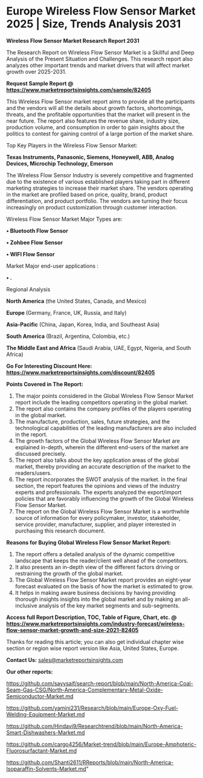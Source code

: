  # Europe Wireless Flow Sensor Market 2025 | Size, Trends Analysis 2031

<strong>Wireless Flow Sensor Market Research Report 2031</strong>

The Research Report on Wireless Flow Sensor Market is a Skillful and Deep Analysis of the Present Situation and Challenges. This research report also analyzes other important trends and market drivers that will affect market growth over 2025-2031.

<strong>Request Sample Report @ <a href=https://www.marketreportsinsights.com/sample/82405>https://www.marketreportsinsights.com/sample/82405</a></strong>

This Wireless Flow Sensor market report aims to provide all the participants and the vendors will all the details about growth factors, shortcomings, threats, and the profitable opportunities that the market will present in the near future. The report also features the revenue share, industry size, production volume, and consumption in order to gain insights about the politics to contest for gaining control of a large portion of the market share.

Top Key Players in the Wireless Flow Sensor Market:

<strong>Texas Instruments, Panasonic, Siemens, Honeywell, ABB, Analog Devices, Microchip Technology, Emerson</strong>

The Wireless Flow Sensor Industry is severely competitive and fragmented due to the existence of various established players taking part in different marketing strategies to increase their market share. The vendors operating in the market are profiled based on price, quality, brand, product differentiation, and product portfolio. The vendors are turning their focus increasingly on product customization through customer interaction.

Wireless Flow Sensor Market Major Types are:

<strong>• Bluetooth Flow Sensor

• Zohbee Flow Sensor

• WIFI Flow Sensor</strong>

Market Major end-user applications :

<strong>• .</strong>

Regional Analysis

</u><strong><b>North America</b></strong> (the United States, Canada, and Mexico)

<strong><b>Europe </b></strong>(Germany, France, UK, Russia, and Italy)

<strong><b>Asia-Pacific</b></strong> (China, Japan, Korea, India, and Southeast Asia)

<strong><b>South America</b></strong> (Brazil, Argentina, Colombia, etc.)

<strong><b>The Middle East and Africa</b></strong> (Saudi Arabia, UAE, Egypt, Nigeria, and South Africa)

<strong>Go For Interesting Discount Here: <a href=https://www.marketreportsinsights.com/discount/82405>https://www.marketreportsinsights.com/discount/82405</a></strong>

<strong>Points Covered in The Report:</strong>
<ol>
  <li>The major points considered in the Global Wireless Flow Sensor Market report include the leading competitors operating in the global market.</li>
  <li>The report also contains the company profiles of the players operating in the global market.</li>
  <li>The manufacture, production, sales, future strategies, and the technological capabilities of the leading manufacturers are also included in the report.</li>
  <li>The growth factors of the Global Wireless Flow Sensor Market are explained in-depth, wherein the different end-users of the market are discussed precisely.</li>
  <li>The report also talks about the key application areas of the global market, thereby providing an accurate description of the market to the readers/users.</li>
  <li>The report incorporates the SWOT analysis of the market. In the final section, the report features the opinions and views of the industry experts and professionals. The experts analyzed the export/import policies that are favorably influencing the growth of the Global Wireless Flow Sensor Market.</li>
  <li>The report on the Global Wireless Flow Sensor Market is a worthwhile source of information for every policymaker, investor, stakeholder, service provider, manufacturer, supplier, and player interested in purchasing this research document.</li>
</ol>
<strong>Reasons for Buying Global Wireless Flow Sensor Market Report:</strong>

<ol>
  <li>The report offers a detailed analysis of the dynamic competitive landscape that keeps the reader/client well ahead of the competitors.</li>
  <li>It also presents an in-depth view of the different factors driving or restraining the growth of the global market.</li>
  <li>The Global Wireless Flow Sensor Market report provides an eight-year forecast evaluated on the basis of how the market is estimated to grow.</li>
  <li>It helps in making aware business decisions by having providing thorough insights insights into the global market and by making an all-inclusive analysis of the key market segments and sub-segments.</li>
</ol>
<strong>Access full Report Description, TOC, Table of Figure, Chart, etc. @ <a href=https://www.marketreportsinsights.com/industry-forecast/wireless-flow-sensor-market-growth-and-size-2021-82405>https://www.marketreportsinsights.com/industry-forecast/wireless-flow-sensor-market-growth-and-size-2021-82405</a></strong>


Thanks for reading this article; you can also get individual chapter wise section or region wise report version like Asia, United States, Europe.

<strong>Contact Us:</strong>
sales@marketreportsinsights.com

<strong>Our other reports:</strong>

<a href=https://github.com/sayysaif/search-report/blob/main/North-America-Coal-Seam-Gas-CSG/North-America-Complementary-Metal-Oxide-Semiconductor-Market.md>https://github.com/sayysaif/search-report/blob/main/North-America-Coal-Seam-Gas-CSG/North-America-Complementary-Metal-Oxide-Semiconductor-Market.md</a>

<a href=https://github.com/yamini231/Research/blob/main/Europe-Oxy-Fuel-Welding-Equipment-Market.md>https://github.com/yamini231/Research/blob/main/Europe-Oxy-Fuel-Welding-Equipment-Market.md</a>

<a href=https://github.com/Hindavi9/Researchtrend/blob/main/North-America-Smart-Dishwashers-Market.md>https://github.com/Hindavi9/Researchtrend/blob/main/North-America-Smart-Dishwashers-Market.md</a>

<a href=https://github.com/cargo4256/Market-trend/blob/main/Europe-Amphoteric-Fluorosurfactant-Market.md>https://github.com/cargo4256/Market-trend/blob/main/Europe-Amphoteric-Fluorosurfactant-Market.md</a>

<a href=https://github.com/Shanti2611/RReports/blob/main/North-America-Isoparaffin-Solvents-Market.md>https://github.com/Shanti2611/RReports/blob/main/North-America-Isoparaffin-Solvents-Market.md</a>"
